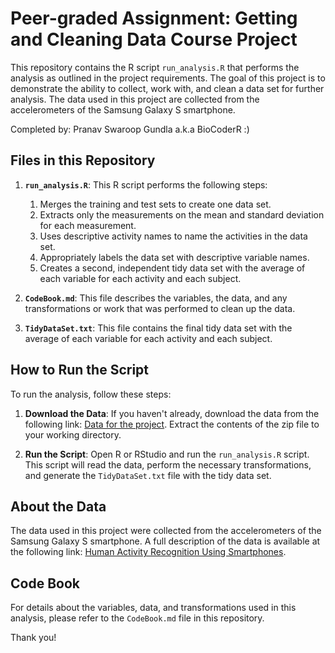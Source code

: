 # Peer-graded Assignment: Getting and Cleaning Data Course Project

This repository contains the R script `run_analysis.R` that performs the analysis as outlined in the project requirements. The goal of this project is to demonstrate the ability to collect, work with, and clean a data set for further analysis. The data used in this project are collected from the accelerometers of the Samsung Galaxy S smartphone.

Completed by: Pranav Swaroop Gundla a.k.a BioCoderR :)

## Files in this Repository

1.  **`run_analysis.R`**: This R script performs the following steps:

    1.  Merges the training and test sets to create one data set.
    2.  Extracts only the measurements on the mean and standard deviation for each measurement.
    3.  Uses descriptive activity names to name the activities in the data set.
    4.  Appropriately labels the data set with descriptive variable names.
    5.  Creates a second, independent tidy data set with the average of each variable for each activity and each subject.

2.  **`CodeBook.md`**: This file describes the variables, the data, and any transformations or work that was performed to clean up the data.

3.  **`TidyDataSet.txt`**: This file contains the final tidy data set with the average of each variable for each activity and each subject.

## How to Run the Script

To run the analysis, follow these steps:

1.  **Download the Data**: If you haven't already, download the data from the following link: [Data for the project](https://d396qusza40orc.cloudfront.net/getdata%2Fprojectfiles%2FUCI%20HAR%20Dataset.zip). Extract the contents of the zip file to your working directory.

2.  **Run the Script**: Open R or RStudio and run the `run_analysis.R` script. This script will read the data, perform the necessary transformations, and generate the `TidyDataSet.txt` file with the tidy data set.

## About the Data

The data used in this project were collected from the accelerometers of the Samsung Galaxy S smartphone. A full description of the data is available at the following link: [Human Activity Recognition Using Smartphones](http://archive.ics.uci.edu/ml/datasets/Human+Activity+Recognition+Using+Smartphones).

## Code Book

For details about the variables, data, and transformations used in this analysis, please refer to the `CodeBook.md` file in this repository.

Thank you!
